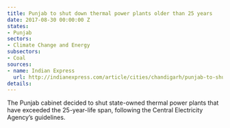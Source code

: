 ```yaml
---
title: Punjab to shut down thermal power plants older than 25 years
date: 2017-08-30 00:00:00 Z
states:
- Punjab
sectors:
- Climate Change and Energy
subsectors:
- Coal
sources:
- name: Indian Express
  url: http://indianexpress.com/article/cities/chandigarh/punjab-to-shut-down-state-owned-thermal-power-plants-4812466/
details: 
---
```


The Punjab cabinet decided to shut state-owned thermal power plants that have exceeded the 25-year-life span, following the Central Electricity Agency’s guidelines. 
